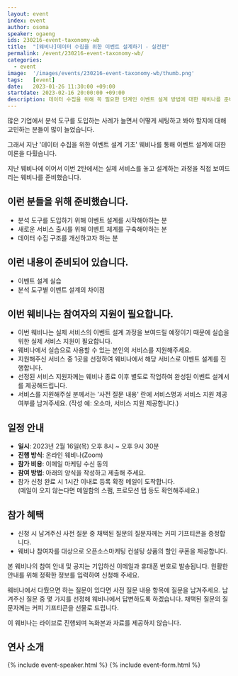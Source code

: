 ```yaml
---
layout: event
index: event
author: osoma
speaker: ogaeng
ids: 230216-event-taxonomy-wb
title:  "[웨비나]데이터 수집을 위한 이벤트 설계하기 - 실전편"
permalink: /event/230216-event-taxonomy-wb/
categories:
  - event
image:  '/images/events/230216-event-taxonomy-wb/thumb.png'
tags:   [event]
date:   2023-01-26 11:30:00 +09:00
startdate: 2023-02-16 20:00:00 +09:00
description: 데이터 수집을 위해 꼭 필요한 단계인 이벤트 설계 방법에 대한 웨비나를 준비했습니다.
---
```


많은 기업에서 분석 도구를 도입하는 사례가 늘면서 어떻게 세팅하고 봐야 할지에 대해 고민하는 분들이 많이 늘었습니다.

그래서 지난 '데이터 수집을 위한 이벤트 설계 기초' 웨비나를 통해 이벤트 설계에 대한 이론을 다뤘습니다.

지난 웨비나에 이어서 이번 2탄에서는 실제 서비스를 놓고 설계하는 과정을 직접 보여드리는 웨비나를 준비했습니다.

## 이런 분들을 위해 준비했습니다.

- 분석 도구를 도입하기 위해 이벤트 설계를 시작해야하는 분
- 새로운 서비스 출시를 위해 이벤트 체계를 구축해야하는 분
- 데이터 수집 구조를 개선하고자 하는 분

## 이런 내용이 준비되어 있습니다.

- 이벤트 설계 실습
- 분석 도구별 이벤트 설계의 차이점

## 이번 웨비나는 참여자의 지원이 필요합니다.

- 이번 웨비나는 실제 서비스의 이벤트 설계 과정을 보여드릴 예정이기 때문에 실습을 위한 실제 서비스 지원이 필요합니다.
- 웨비나에서 실습으로 사용할 수 있는 본인의 서비스를 지원해주세요.
- 지원해주신 서비스 중 1곳을 선정하여 웨비나에서 해당 서비스로 이벤트 설계를 진행합니다.
- 선정된 서비스 지원자께는 웨비나 종료 이후 별도로 작업하여 완성된 이벤트 설계서를 제공해드립니다.
- 서비스를 지원해주실 분께서는 '사전 질문 내용' 란에 서비스명과 서비스 지원 제공 여부를 남겨주세요. (작성 예: 오소마, 서비스 지원 제공합니다.)

## 일정 안내

- **일시**: 2023년 2월 16일(목) 오후 8시 ~ 오후 9시 30분
- **진행 방식**: 온라인 웨비나(Zoom)
- **참가 비용**: 이메일 마케팅 수신 동의
- **참여 방법**: 아래의 양식을 작성하고 제출해 주세요.
- 참가 신청 완료 시 1시간 이내로 등록 확정 메일이 도착합니다.<br>(메일이 오지 않는다면 메일함의 스팸, 프로모션 탭 등도 확인해주세요.)

## 참가 혜택

- 신청 시 남겨주신 사전 질문 중 채택된 질문의 질문자께는 커피 기프티콘을 증정합니다.
- 웨비나 참여자를 대상으로 오픈소스마케팅 컨설팅 상품의 할인 쿠폰을 제공합니다.

본 웨비나의 참여 안내 및 공지는 기입하신 이메일과 휴대폰 번호로 발송됩니다. 원활한 안내를 위해 정확한 정보를 입력하여 신청해 주세요.

웨비나에서 다뤘으면 하는 질문이 있다면 사전 질문 내용 항목에 질문을 남겨주세요. 남겨주신 질문 중 몇 가지를 선정해 웨비나에서 답변하도록 하겠습니다. 채택된 질문의 질문자께는 커피 기프티콘을 선물로 드립니다.

이 웨비나는 라이브로 진행되며 녹화본과 자료를 제공하지 않습니다.

## 연사 소개

{% include event-speaker.html %}
{% include event-form.html %}

